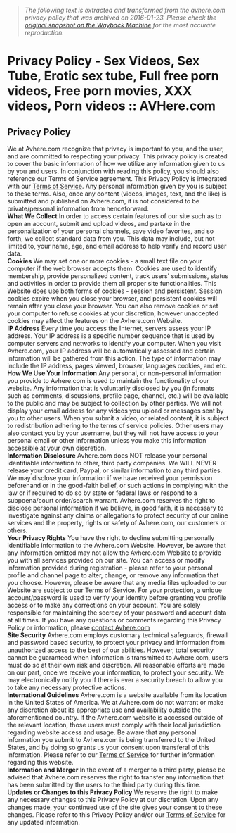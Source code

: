 > *The following text is extracted and transformed from the avhere.com privacy policy that was archived on 2016-01-23. Please check the [original snapshot on the Wayback Machine](https://web.archive.org/web/20160123211517id_/http%3A//www.avhere.com/privacypolicy.php%3Fmenu%3Dnofootbanner) for the most accurate reproduction.*

# Privacy Policy - Sex Videos, Sex Tube, Erotic sex tube, Full free porn videos, Free porn movies, XXX videos, Porn videos :: AVHere.com

**Privacy Policy**  
---  
We at Avhere.com recognize that privacy is important to you, and the user, and are committed to respecting your privacy. This privacy policy is created to cover the basic information of how we utilize any information given to us by you and users. In conjunction with reading this policy, you should also reference our Terms of Service agreement. This Privacy Policy is integrated with our [Terms of Service](http://www.avhere.com/termsofservice.php). Any personal information given by you is subject to these terms. Also, once any content (videos, images, text, and the like) is submitted and published on Avhere.com, it is not considered to be private/personal information from henceforward.   
**What We Collect** In order to access certain features of our site such as to open an account, submit and upload videos, and partake in the personalization of your personal channels, save video favorites, and so forth, we collect standard data from you. This data may include, but not limited to, your name, age, and email address to help verify and record user data.   
**Cookies** We may set one or more cookies - a small text file on your computer if the web browser accepts them. Cookies are used to identify membership, provide personalized content, track users' submissions, status and activities in order to provide them all proper site functionalities. This Website does use both forms of cookies - session and persistent. Session cookies expire when you close your browser, and persistent cookies will remain after you close your browser. You can also remove cookies or set your computer to refuse cookies at your discretion, however unaccepted cookies may affect the features on the Avhere.com Website.   
**IP Address** Every time you access the Internet, servers assess your IP address. Your IP address is a specific number sequence that is used by computer servers and networks to identify your computer. When you visit Avhere.com, your IP address will be automatically assessed and certain information will be gathered from this action. The type of information may include the IP address, pages viewed, browser, languages cookies, and etc.   
**How We Use Your Information** Any personal, or non-personal information you provide to Avhere.com is used to maintain the functionality of our website. Any information that is voluntarily disclosed by you (in formats such as comments, discussions, profile page, channel, etc.) will be available to the public and may be subject to collection by other parties. We will not display your email address for any videos you upload or messages sent by you to other users. When you submit a video, or related content, it is subject to redistribution adhering to the terms of service policies. Other users may also contact you by your username, but they will not have access to your personal email or other information unless you make this information accessible at your own discretion.   
**Information Disclosure** Avhere.com does NOT release your personal identifiable information to other, third party companies. We WILL NEVER release your credit card, Paypal, or similar information to any third parties. We may disclose your information if we have received your permission beforehand or in the good-faith belief, or such actions in complying with the law or if required to do so by state or federal laws or respond to a subpoena/court order/search warrant. Avhere.com reserves the right to disclose personal information if we believe, in good faith, it is necessary to investigate against any claims or allegations to protect security of our online services and the property, rights or safety of Avhere.com, our customers or others.   
**Your Privacy Rights** You have the right to decline submitting personally identifiable information to the Avhere.com Website. However, be aware that any information omitted may not allow the Avhere.com Website to provide you with all services provided on our site. You can access or modify information provided during registration - please refer to your personal profile and channel page to alter, change, or remove any information that you choose. However, please be aware that any media files uploaded to our Website are subject to our Terms of Service. For your protection, a unique account/password is used to verify your identity before granting you profile access or to make any corrections on your account. You are solely responsible for maintaining the secrecy of your password and account data at all times. If you have any questions or comments regarding this Privacy Policy or information, please [contact Avhere.com](http://www.avhere.com/contactus.php)  
**Site Security** Avhere.com employs customary technical safeguards, firewall and password based security, to protect your privacy and information from unauthorized access to the best of our abilities. However, total security cannot be guaranteed when information is transmitted to Avhere.com, users must do so at their own risk and discretion. All reasonable efforts are made on our part, once we receive your information, to protect your security. We may electronically notify you if there is ever a security breach to allow you to take any necessary protective actions.   
**International Guidelines** Avhere.com is a website available from its location in the United States of America. We at Avhere.com do not warrant or make any discretion about its appropriate use and availability outside the aforementioned country. If the Avhere.com website is accessed outside of the relevant location, those users must comply with their local jurisdiction regarding website access and usage. Be aware that any personal information you submit to Avhere.com is being transferred to the United States, and by doing so grants us your consent upon transferal of this information. Please refer to our [Terms of Service](http://www.avhere.com/termsofservice.php) for further information regarding this website.   
**Information and Merger** In the event of a merger to a third party, please be advised that Avhere.com reserves the right to transfer any information that has been submitted by the users to the third party during this time.   
**Updates or Changes to this Privacy Policy** We reserve the right to make any necessary changes to this Privacy Policy at our discretion. Upon any changes made, your continued use of the site gives your consent to these changes. Please refer to this Privacy Policy and/or our [Terms of Service](http://www.avhere.com/termsofservice.php) for any updated information. 
